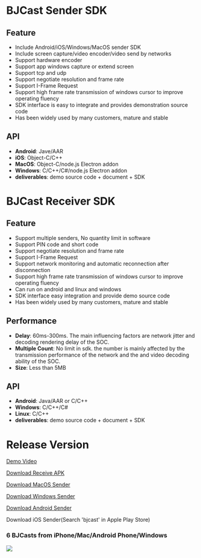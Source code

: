 # BJCast Sender SDK

## Feature

* Include Android/iOS/Windows/MacOS sender SDK 
* Include screen capture/video encoder/video send by networks
* Support hardware encoder
* Support app windows capture or extend screen  
* Support tcp and udp
* Support negotiate resolution and frame rate  
* Support I-Frame Request
* Support high frame rate transmission of windows cursor to improve operating fluency
* SDK interface is easy to integrate and provides demonstration source code
* Has been widely used by many customers, mature and stable      

## API

* **Android**: Jave/AAR 
* **iOS**: Object-C/C++
* **MacOS**: Object-C/node.js Electron addon
* **Windows**: C/C++/C#/node.js Electron addon  
* **deliverables**: demo source code + document + SDK    

# BJCast Receiver SDK

## Feature

* Support multiple senders, No quantity limit in software
* Support PIN code and short code
* Support negotiate resolution and frame rate
* Support I-Frame Request
* Support network monitoring and automatic reconnection after disconnection
* Support high frame rate transmission of windows cursor to improve operating fluency
* Can run on android and linux and windows
* SDK interface easy integration and provide demo source code
* Has been widely used by many customers, mature and stable  

## Performance

* **Delay**: 60ms-300ms. The main influencing factors are network jitter and decoding rendering delay of the SOC.
* **Multiple Count**: No limit in sdk. the number  is mainly affected by the transmission performance of the network and the and video decoding ability of the SOC.
* **Size**: Less than 5MB

## API

* **Android**: Java/AAR or C/C++
* **Windows**: C/C++/C#
* **Linux**: C/C++
* **deliverables**: demo source code + document + SDK

# Release Version

[Demo Video](https://youtu.be/Un5bajkEqag)

[Download Receive APK](https://github.com/WirelessPresentation/WirelessDisplay/releases/download/latest/BJCastTV.apk)

[Download MacOS Sender](https://github.com/WirelessPresentation/WirelessDisplay-SDK/releases/download/send/BJCast-2.0.24.dmg)

[Download Windows Sender](https://github.com/WirelessPresentation/WirelessDisplay-SDK/releases/download/send/BJCast_setup_2.1.19.exe)

[Download Android Sender](https://github.com/WirelessPresentation/WirelessDisplay-SDK/releases/download/send/BJCast-v2.2.2.apk)

Download iOS Sender(Search 'bjcast' in Apple Play Store)

### 6 BJCasts from iPhone/Mac/Android Phone/Windows
![](https://github.com/WirelessPresentation/WirelessDisplay-SDK/blob/main/zimg/bjcast-6.jpg)
